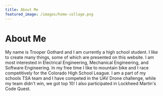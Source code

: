 ```yaml
---
title: About Me
featured_image: /images/home-collage.png
---
```

# About Me
My name is Trooper Gothard and I am currently a high school student. I like to create many things, some of which are presented on this website. I am most interested in Electrical Engineering, Mechanical Engineering, and Software Engineering. In my free time I like to mountain bike and I race competitively for the Colorado High School League. I am a part of my schools TSA team and I have competed in the UAV Drone challenge, while my team didn't win, we got top 10! I also participated in Lockheed Martin's Code Quest.
